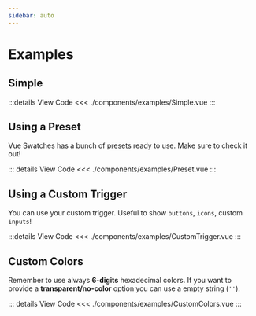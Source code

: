 ```yaml
---
sidebar: auto
---
```


# Examples

<script setup>
import Simple from './components/examples/Simple.vue'
import Preset from './components/examples/Preset.vue'
import CustomTrigger from './components/examples/CustomTrigger.vue'
import CustomColors from './components/examples/CustomColors.vue'
</script>

<style>
.form__field {
  display: flex;
  justify-content: space-between;
  align-items: center;
  padding-top: 24px;
  padding-bottom: 24px;
  border-top: 1px solid #cccccc;
  border-bottom: 1px solid #cccccc;
}

.form__label strong {
  font-size: 1.2rem;
}

.form__input__element {
  border: 1px solid transparent;
  border-radius: 3px;
  box-shadow: none;
  line-height: 1.5;
  padding-bottom: calc(0.375em - 1px);
  padding-left: calc(0.625em - 1px);
  padding-right: calc(0.625em - 1px);
  padding-top: calc(0.375em - 1px);
  background-color: white;
  border-color: #dbdbdb;
  color: #363636;
  box-shadow: inset 0 1px 2px rgba(10, 10, 10, 0.1);
}
</style>

## Simple

<Simple />

:::details View Code
<<< ./components/examples/Simple.vue
:::

## Using a Preset

Vue Swatches has a bunch of [presets](/presets) ready to use. Make sure to check it out!

<Preset />

::: details View Code
<<< ./components/examples/Preset.vue
:::

## Using a Custom Trigger

You can use your custom trigger. Useful to show `buttons`, `icons`, custom `inputs`!

<CustomTrigger />

:::details View Code
<<< ./components/examples/CustomTrigger.vue
:::

## Custom Colors

Remember to use always **6-digits** hexadecimal colors. If you want to provide a **transparent/no-color** option you can use a empty string (`''`).

<CustomColors />

::: details View Code
<<< ./components/examples/CustomColors.vue
:::
